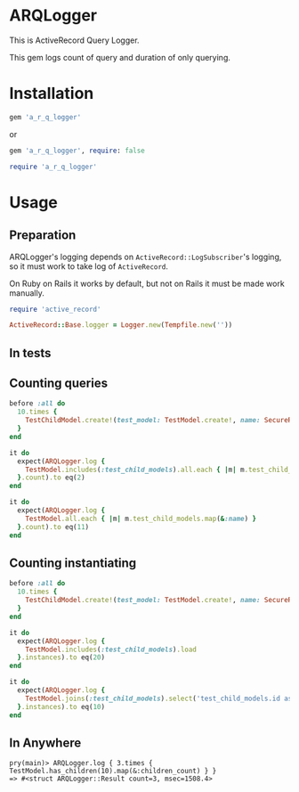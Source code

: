 # ARQLogger

This is ActiveRecord Query Logger.

This gem logs count of query and duration of only querying.

# Installation

```ruby
gem 'a_r_q_logger'
```

or

```ruby
gem 'a_r_q_logger', require: false

require 'a_r_q_logger'
```

# Usage

## Preparation

ARQLogger's logging depends on `ActiveRecord::LogSubscriber`'s logging, so it must work to take log of `ActiveRecord`.

On Ruby on Rails it works by default, but not on Rails it must be made work manually.

```ruby
require 'active_record'

ActiveRecord::Base.logger = Logger.new(Tempfile.new(''))
```

## In tests

## Counting queries

```ruby
before :all do
  10.times {
    TestChildModel.create!(test_model: TestModel.create!, name: SecureRandom.hex(4))
  }
end

it do
  expect(ARQLogger.log {
    TestModel.includes(:test_child_models).all.each { |m| m.test_child_models.map(&:name) }
  }.count).to eq(2)
end

it do
  expect(ARQLogger.log {
    TestModel.all.each { |m| m.test_child_models.map(&:name) }
  }.count).to eq(11)
end
```

## Counting instantiating

```ruby
before :all do
  10.times {
    TestChildModel.create!(test_model: TestModel.create!, name: SecureRandom.hex(4))
  }
end

it do
  expect(ARQLogger.log {
    TestModel.includes(:test_child_models).load
  }.instances).to eq(20)
end

it do
  expect(ARQLogger.log {
    TestModel.joins(:test_child_models).select('test_child_models.id as as_id').load
  }.instances).to eq(10)
end
```


## In Anywhere

```
pry(main)> ARQLogger.log { 3.times { TestModel.has_children(10).map(&:children_count) } } 
=> #<struct ARQLogger::Result count=3, msec=1508.4>
```